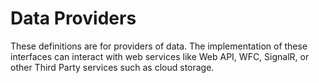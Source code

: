 ﻿# Data Providers

These definitions are for providers of data. The implementation of these interfaces can interact with web services like Web API, WFC, SignalR, or other Third Party services such as cloud storage.